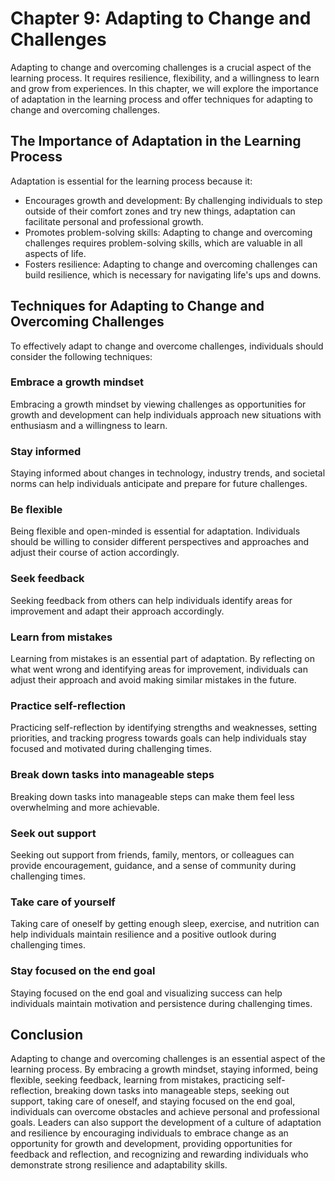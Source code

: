 Chapter 9: Adapting to Change and Challenges
============================================

Adapting to change and overcoming challenges is a crucial aspect of the learning process. It requires resilience, flexibility, and a willingness to learn and grow from experiences. In this chapter, we will explore the importance of adaptation in the learning process and offer techniques for adapting to change and overcoming challenges.

The Importance of Adaptation in the Learning Process
----------------------------------------------------

Adaptation is essential for the learning process because it:

* Encourages growth and development: By challenging individuals to step outside of their comfort zones and try new things, adaptation can facilitate personal and professional growth.
* Promotes problem-solving skills: Adapting to change and overcoming challenges requires problem-solving skills, which are valuable in all aspects of life.
* Fosters resilience: Adapting to change and overcoming challenges can build resilience, which is necessary for navigating life's ups and downs.

Techniques for Adapting to Change and Overcoming Challenges
-----------------------------------------------------------

To effectively adapt to change and overcome challenges, individuals should consider the following techniques:

### Embrace a growth mindset

Embracing a growth mindset by viewing challenges as opportunities for growth and development can help individuals approach new situations with enthusiasm and a willingness to learn.

### Stay informed

Staying informed about changes in technology, industry trends, and societal norms can help individuals anticipate and prepare for future challenges.

### Be flexible

Being flexible and open-minded is essential for adaptation. Individuals should be willing to consider different perspectives and approaches and adjust their course of action accordingly.

### Seek feedback

Seeking feedback from others can help individuals identify areas for improvement and adapt their approach accordingly.

### Learn from mistakes

Learning from mistakes is an essential part of adaptation. By reflecting on what went wrong and identifying areas for improvement, individuals can adjust their approach and avoid making similar mistakes in the future.

### Practice self-reflection

Practicing self-reflection by identifying strengths and weaknesses, setting priorities, and tracking progress towards goals can help individuals stay focused and motivated during challenging times.

### Break down tasks into manageable steps

Breaking down tasks into manageable steps can make them feel less overwhelming and more achievable.

### Seek out support

Seeking out support from friends, family, mentors, or colleagues can provide encouragement, guidance, and a sense of community during challenging times.

### Take care of yourself

Taking care of oneself by getting enough sleep, exercise, and nutrition can help individuals maintain resilience and a positive outlook during challenging times.

### Stay focused on the end goal

Staying focused on the end goal and visualizing success can help individuals maintain motivation and persistence during challenging times.

Conclusion
----------

Adapting to change and overcoming challenges is an essential aspect of the learning process. By embracing a growth mindset, staying informed, being flexible, seeking feedback, learning from mistakes, practicing self-reflection, breaking down tasks into manageable steps, seeking out support, taking care of oneself, and staying focused on the end goal, individuals can overcome obstacles and achieve personal and professional goals. Leaders can also support the development of a culture of adaptation and resilience by encouraging individuals to embrace change as an opportunity for growth and development, providing opportunities for feedback and reflection, and recognizing and rewarding individuals who demonstrate strong resilience and adaptability skills.
